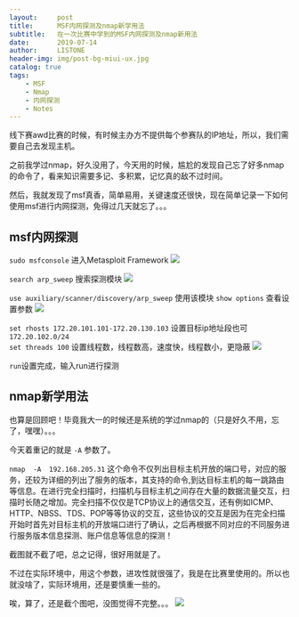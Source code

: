 ```yaml
---
layout:     post
title:      MSF内网探测及nmap新学用法
subtitle:   在一次比赛中学到的MSF内网探测及nmap新用法
date:       2019-07-14
author:     LISTONE
header-img: img/post-bg-miui-ux.jpg
catalog: true
tags:
    - MSF
    - Nmap
    - 内网探测
    - Notes
---
```


线下赛awd比赛的时候，有时候主办方不提供每个参赛队的IP地址，所以，我们需要自己去发现主机。

之前我学过nmap，好久没用了，今天用的时候，尴尬的发现自己忘了好多nmap的命令了，看来知识需要多记、多积累，记忆真的敌不过时间。

然后，我就发现了msf真香，简单易用，关键速度还很快，现在简单记录一下如何使用msf进行内网探测，免得过几天就忘了。。。

## msf内网探测
`sudo msfconsole` 进入Metasploit Framework
![](https://mmbiz.qpic.cn/mmbiz_png/HViazlPpe7dicicMNVd0Rbea3sI5NFQbicia8oOa8vaXic6ibeNX1z2Kibd9xQhLQSBclj1KED3DkEAzDH2nRL1b68emyA/640?wx_fmt=png&wxfrom=5&wx_lazy=1&wx_co=1)

`search arp_sweep` 搜索探测模块
![](https://mmbiz.qpic.cn/mmbiz_png/HViazlPpe7dicicMNVd0Rbea3sI5NFQbicia8GVhZqZibSibgwrtWlT5sqzDIpB9XO0t7FfBTK7HHP5cVkndNHIeLAE3A/640?wx_fmt=png&wxfrom=5&wx_lazy=1&wx_co=1)

`use auxiliary/scanner/discovery/arp_sweep` 使用该模块
`show options` 查看设置参数
![](https://mmbiz.qpic.cn/mmbiz_png/HViazlPpe7dicicMNVd0Rbea3sI5NFQbicia80DYKfS1Fk5xHBO6CIeazUJpID4SuRchx1gbbfLm9QCZe12yq8wBNNQ/640?wx_fmt=png&wxfrom=5&wx_lazy=1&wx_co=1)

`set rhosts 172.20.101.101-172.20.130.103` 设置目标ip地址段也可`172.20.102.0/24`  
`set threads 100` 设置线程数，线程数高，速度快，线程数小，更隐蔽
![](https://mmbiz.qpic.cn/mmbiz_png/HViazlPpe7dicicMNVd0Rbea3sI5NFQbicia8Q0U3NOGy0F9WOYcGpQ2erxopCc9cMb3rlICbJszib9rB68FCFrl4bFw/640?wx_fmt=png&wxfrom=5&wx_lazy=1&wx_co=1)

`run`设置完成，输入run进行探测

## nmap新学用法
也算是回顾吧！毕竟我大一的时候还是系统的学过nmap的（只是好久不用，忘了，嘿嘿）。。。

今天着重记的就是 `-A` 参数了。

`nmap  -A  192.168.205.31`  这个命令不仅列出目标主机开放的端口号，对应的服务，还较为详细的列出了服务的版本，其支持的命令,到达目标主机的每一跳路由等信息。在进行完全扫描时，扫描机与目标主机之间存在大量的数据流量交互，扫描时长随之增加。完全扫描不仅仅是TCP协议上的通信交互，还有例如ICMP、HTTP、NBSS、TDS、POP等等协议的交互，这些协议的交互是因为在完全扫描开始时首先对目标主机的开放端口进行了确认，之后再根据不同对应的不同服务进行服务版本信息探测、账户信息等信息的探测！

截图就不截了吧，总之记得，很好用就是了。

不过在实际环境中，用这个参数，进攻性就很强了，我是在比赛里使用的。所以也就没啥了，实际环境用，还是要慎重一些的。

唉，算了，还是截个图吧，没图觉得不完整。。。
![](https://mmbiz.qpic.cn/mmbiz_png/HViazlPpe7dicicMNVd0Rbea3sI5NFQbicia8NLXRic27HMwH9ITuOGZKAxAmDKPBZ1ds2ib0Y8VH0jLdkB1nXckiaUuSg/640?wx_fmt=png&wxfrom=5&wx_lazy=1&wx_co=1)